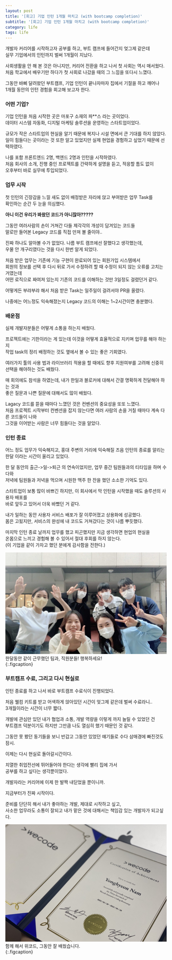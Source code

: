 ```yaml
---
layout: post
title: '[회고] 기업 인턴 1개월 마치고 (with bootcamp completion)'
subtitle: '[회고] 기업 인턴 1개월 마치고 (with bootcamp completion)'
category: life
tags: life
---
```


<!-- more -->

개발자 커리어를 시작하고자 공부를 하고, 부트 캠프에 들어간지 엊그제 같은데  
실무 기업에서의 인턴까지 벌써 1개월이 지났다.  

사회생활을 안 해 본 것은 아니지만, 커리어 전환을 하고 나서 첫 사회는 역시 매서웠다.  
처음 학교에서 배우기만 하다가 첫 사회로 나갔을 때의 그 느낌을 또다시 느꼈다.  

그동안 바삐 달려왔던 부트캠프, 기업 인턴이 끝나자마자 집에서 기절을 하고 깨어나  
1개월 동안의 인턴 경험을 회고해 보고자 한다.

### 어떤 기업?  
기업 인턴을 처음 시작한 곳은 마포구 소재의 파**스 라는 곳이었다.  
데이터 시스템 자동화, 디지털 마케팅 솔루션을 운영하는 스타트업이었다.  

규모가 작은 스타트업의 현실을 알기 때문에 복지나 시설 면에서 큰 기대를 하지 않았다.  
일이 힘들다는 곳이라는 것 또한 알고 있었지만 실제 현업을 경험하고 싶었기 때문에 선택하였다.  

나를 포함 프론트엔드 2명, 백엔드 2명과 인턴을 시작하였다.  
처음 회사의 소개, 진행 중인 프로젝트를 간략하게 설명을 듣고, 적응할 틈도 없이  
오후부터 바로 실무에 투입되었다.  


### 업무 시작  
첫 인턴의 긴장감을 느낄 새도 없이 배정받은 자리에 앉고 부여받은 업무 Task를  
확인하는 순간 두 눈을 의심했다.  

__아니 이건 우리가 봐왔던 코드가 아니잖아?????__  

그동안 여러사람의 손이 거쳐간 다들 제각각의 개성이 담겨있는 코드들  
말로만 들어본 Legacy 코드를 직접 만져 볼 줄이야..  

진짜 하나도 알아볼 수가 없었다. 나름 부트 캠프에선 잘했다고 생각했는데,  
우물 안 개구리였다는 것을 다시 한번 알게 되었다.  

처음 받은 업무는 기존에 기능 구현이 완료되어 있는 회원가입 시스템에서  
회원의 정보를 선택 후 다시 뒤로 가서 수정하려 할 때 수정이 되지 않는 오류를 고치는 거였는데  
어떤 로직으로 짜여져 있는지 기존의 코드를 이해하는 것만 3일정도 걸렸던거 같다.  

어떻게든 부랴부랴 해서 처음 받은 Task는 일주일이 걸려서야 PR을 올렸다.  

나중에는 어느정도 익숙해졌는지 Legacy 코드의 이해는 1~2시간이면 충분했다.  

### 배운점  

실제 개발자분들은 어떻게 소통을 하는지 배웠다.  

프로젝트에는 기한이라는 게 있는데 이것을 어떻게 효율적으로 지키며 업무를 해야 하는지  
작업 task의 정리 배정하는 것도 옆에서 볼 수 있는 좋은 기회였다.  

여러가지 툴의 사용 법과 라이브러리 적용을 할 때에도 향후 지원여부를 고려해 신중히  
선택을 해야하는 것도 배웠다.

매 회의에도 참석을 하였는데, 내가 한일과 블로커에 대해서 간결 명확하게 전달해야 하는 것과  
좋은 질문과 나쁜 질문에 대해서도 많이 배웠다.  

Lagacy 코드를 뜯을 때마다 느꼈던 것은 컨벤션의 중요성을 또또 느꼈다.  
처음 프로젝트 시작부터 컨벤션을 잡지 않는다면 여러 사람의 손을 거칠 때마다 계속 다른 코드들이 나와  
그것을 이어받는 사람은 너무 힘들다는 것을 알았다.  

### 인턴 종료   
어느 정도 업무가 익숙해지고, 홍대 주변의 거리에 익숙해질 즈음 인턴의 종료를 알리는  
한달 이라는 시간이 울리고 있었다.  

한 달 동안의 출근->일->퇴근 의 연속이었지만, 업무 중간 팀원들과의 티타임을 하며 수다와  
저녁에 팀원들과 저녁을 먹으며 시원한 맥주 한 잔을 했던 소소한 기억도 있다.

스타트업이 보통 많이 바쁘긴 하지만, 이 회사에서 막 인턴을 시작했을 때도 솔루션의 사용자 배포를  
바로 앞두고 있어서 더욱 바빴던 거 같다.  

내가 일하는 동안 사용자 서비스 배포가 잘 이루어졌고 상용화에 성공했다.  
몸은 고됬지만, 서비스의 완성에 내 코드도 거쳐갔다는 것이 나름 뿌듯했다.  

마지막 인턴 종료 날까지 업무를 했고 피곤했지만 지금 생각하면 현업의 현실을  
온몸으로 느끼고 경험해 볼 수 있어서 절대 후회를 하지 않는다.  
(이 기업을 같이 가자고 했던 분에게 감사함을 전한다.)  

![mix](/assets/img/life/2022-05-22-life/mix.png)  
한달동안 같이 근무했던 팀과, 직원분들! 행복하세요!  
{:.figcaption}  

### 부트캠프 수료, 그리고 다시 현실로  
인턴 종료를 하고 나서 바로 부트캠프 수료식이 진행되었다.  

처음 웰컴 키트를 받고 어색하게 앉아있던 시간이 엊그제 같은데 벌써 수료라니..  
3개월이라는 시간이 너무 짧다.  

개발에 관심만 있던 내가 협업과 소통, 개발 역량을 이렇게 까지 늘릴 수 있었던 건  
부트캠프 덕분이기도 하지만 그만큼 나도 열심히 했기 때문인 것 같다.  

그동안 못 봤던 동기들을 보니 반갑고 그동안 있었던 얘기들로 수다 삼매경에 빠진것도 잠시.  

이제는 다시 현실로 돌아갈시간이다.  

치열한 취업전선에 뛰어들어야 한다는 생각에 빨리 집에 가서  
공부를 하고 싶다는 생각뿐이었다.  

개발자라는 커리어에 이제 한 발짝 내딛었을 뿐이니까.  

지금부터가 진짜 시작이다.  

준비를 단단히 해서 내가 좋아하는 개발, 제대로 시작하고 싶고,  
사소한 업무라도 소통이 잘되고 내가 맡은 것에 대해서는 책임감 있는 개발자가 되고싶다.  

![Completion](/assets/img/life/2022-05-22-life/tnfy.jpg)  
함께 해서 위코드, 그동안 잘 배웠습니다.  
{:.figcaption} 

 
